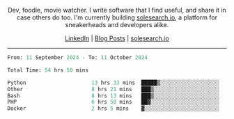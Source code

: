 <p align="center">Dev, foodie, movie watcher. I write software that I find useful, and share it in case others do too. I'm currently building <a href="https://solesearch.io">solesearch.io</a>, a platform for sneakerheads and developers alike.</p>
<p align="center">
  <a href="https://www.linkedin.com/in/peter-rauscher">LinkedIn</a>
  |
  <a href="https://dev.to/peterrauscher">Blog Posts</a>
  |
  <a href="https://solesearch.io">solesearch.io</a>
</p>
<hr/>
<!--START_SECTION:waka-->

```python
From: 11 September 2024 - To: 11 October 2024

Total Time: 54 hrs 50 mins

Python                     13 hrs 33 mins  █████▒░░░░░░░░░░░░░░░░░░░   21.45 %
Other                      8 hrs 21 mins   ███▒░░░░░░░░░░░░░░░░░░░░░   13.23 %
Bash                       8 hrs 13 mins   ███▒░░░░░░░░░░░░░░░░░░░░░   13.01 %
PHP                        6 hrs 58 mins   ██▓░░░░░░░░░░░░░░░░░░░░░░   11.02 %
Docker                     2 hrs 5 mins    ▓░░░░░░░░░░░░░░░░░░░░░░░░   03.30 %
```

<!--END_SECTION:waka-->

